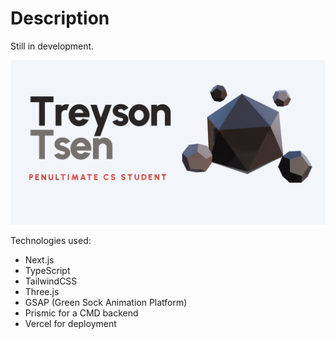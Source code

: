 # Description

Still in development.

![alt text](https://github.com/p0nyo/portfolio-website/blob/main/portfolio-home.jpg?raw=true)

Technologies used:
- Next.js
- TypeScript
- TailwindCSS
- Three.js
- GSAP (Green Sock Animation Platform)
- Prismic for a CMD backend
- Vercel for deployment
